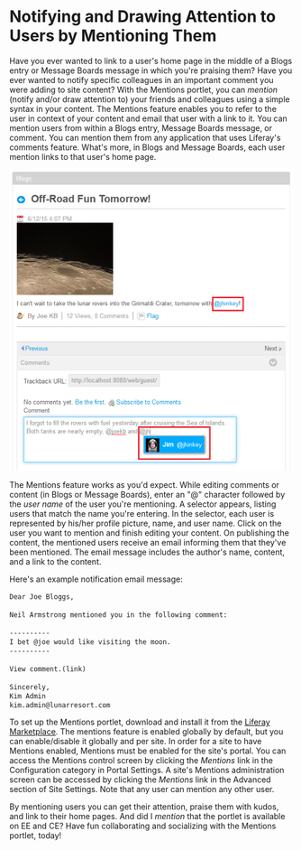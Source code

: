 # Notifying and Drawing Attention to Users by Mentioning Them [](id=notifying-and-drawing-attention-to-users-by-mentioning-them)

Have you ever wanted to link to a user's home page in the middle of a Blogs
entry or Message Boards message in which you're praising them? Have you ever
wanted to notify specific colleagues in an important comment you were adding to
site content? With the Mentions portlet, you can *mention* (notify and/or draw
attention to) your friends and colleagues using a simple syntax in your content.
The Mentions feature enables you to refer to the user in context of your content
and email that user with a link to it. You can mention users from within a Blogs
entry, Message Boards message, or comment. You can mention them from any
application that uses Liferay's comments feature. What's more, in Blogs and
Message Boards, each user mention links to that user's home page. 

![Figure 1: By using the *mention* syntax in a Blogs entry, Message Boards message, or comment, you can link to a user's home page and notify the user with an email.](../../images/mentions-in-comment.png)

The Mentions feature works as you'd expect. While editing comments or content
(in Blogs or Message Boards), enter an "@" character followed by the *user name*
of the user you're mentioning. A selector appears, listing users that match the
name you're entering. In the selector, each user is represented by his/her
profile picture, name, and user name. Click on the user you want to mention and
finish editing your content. On publishing the content, the mentioned users
receive an email informing them that they've been mentioned. The email message
includes the author's name, content, and a link to the content. 

Here's an example notification email message:

	Dear Joe Bloggs,

	Neil Armstrong mentioned you in the following comment:

	----------
	I bet @joe would like visiting the moon.
	----------

	View comment.(link)

	Sincerely,
	Kim Admin
	kim.admin@lunarresort.com 

To set up the Mentions portlet, download and install it from the [Liferay
Marketplace](https://www.liferay.com/marketplace). The mentions feature is
enabled globally by default, but you can enable/disable it globally and per
site. In order for a site to have Mentions enabled, Mentions must be enabled for
the site's portal. You can access the Mentions control screen by clicking the
*Mentions* link in the Configuration category in Portal Settings. A site's
Mentions administration screen can be accessed by clicking the *Mentions* link
in the Advanced section of Site Settings. Note that any user can mention any
other user.

By mentioning users you can get their attention, praise them with kudos, and
link to their home pages. And did I *mention* that the portlet is available on
EE and CE? Have fun collaborating and socializing with the Mentions portlet,
today! 
